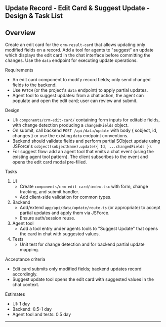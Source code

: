 ## Update Record - Edit Card & Suggest Update - Design & Task List

Overview
--------

Create an edit card for the `crm-result-card` that allows updating only modified fields on a record. Add a tool for agents to "suggest" an update which displays the edit card in the chat interface before committing the changes. Use the `data` endpoint for executing update operations.

Requirements
- An edit card component to modify record fields; only send changed fields to the backend.
- Use `PATCH` (or the project's `data` endpoint) to apply partial updates.
- Agent tool to suggest updates: from a chat action, the agent can populate and open the edit card; user can review and submit.

Design
- UI: `components/crm-edit-card/` containing form inputs for editable fields, with change detection producing a `changedFields` object.
- On submit, call backend `POST /api/data/update` with body { sobject, id, changes } or use the existing `data` endpoint conventions.
- Backend should validate fields and perform partial SObject update using JSForce's `sobject(sobjectName).update({ Id, ...changedFields })`.
- For suggest flow: add an agent tool that emits a chat event (using the existing agent tool pattern). The client subscribes to the event and opens the edit card modal pre-filled.

Tasks
1) UI
   - Create `components/crm-edit-card/index.tsx` with form, change tracking, and submit handler.
   - Add client-side validation for common types.
2) Backend
   - Add/extend `app/api/data/update/route.ts` (or appropriate) to accept partial updates and apply them via JSForce.
   - Ensure auth/session reuse.
3) Agent tool
   - Add a tool entry under agents tools to "Suggest Update" that opens the card in chat with suggested values.
4) Tests
   - Unit test for change detection and for backend partial update mapping.

Acceptance criteria
- Edit card submits only modified fields; backend updates record accordingly.
- Suggest update tool opens the edit card with suggested values in the chat context.

Estimates
- UI: 1 day
- Backend: 0.5–1 day
- Agent tool and tests: 0.5 day

---

